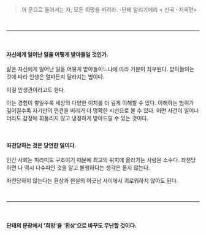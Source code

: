 > 이 문으로 들어서는 자, 모든 희망을 버려라.
> -단테 알리기에리 < 신곡 · 지옥편> 

<br>

___

<br>

#### 자신에게 일어난 일을 어떻게 받아들일 것인가.
삶은 자신에게 일어난 일을 어떻게 받아들이느냐에 따라 기분이 좌우된다.
받아들이는 것에 따라 인생은 얼마든지 달라지는 법이다.

이걸 인생관이라고도 한다.

아는 경험이 쌓일수록 세상의 다양한 이치를 더 깊게 이해할 수 있다.
이해하는 범위가 깊어질수록 자기만의 편견을 버리거 더 명확한 시선으로 볼 수 있다.
어떤 사건이 일어나더라도 감정에 휘둘리지 않고 냉정하게 받아드릴 수 있는 것이다.

<br>

#### 좌천당하는 것은 당연한 일이다.
인간 사회는 피라미드 구조이기 때문에 최고의 위치에 올라가는 사람은 소수다.
좌천당하면 나 역시 다수파인 것을 알고 불행하다는 생각은 들지 않는다.

좌천당하지 않는다는 환상과 현실의 어긋남 사이에서 괴로워하지 않아도 된다.

<br>

___

<br>

#### 단테의 문장에서 '희망'을 '환상'으로 바꾸도 무난할 것이다.
